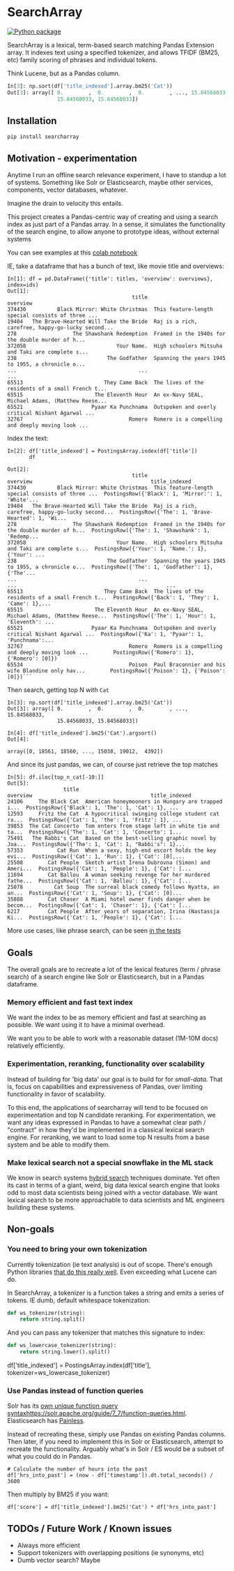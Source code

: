 # SearchArray 

[![Python package](https://github.com/softwaredoug/searcharray/actions/workflows/test.yml/badge.svg)](https://github.com/softwaredoug/searcharray/actions/workflows/test.yml)

SearchArray is a lexical, term-based search matching Pandas Extension array. It indexes text using a specified tokenizer, and allows TFIDF (BM25, etc) family scoring of phrases and individual tokens.

Think Lucene, but as a Pandas column.

```python
In[3]: np.sort(df['title_indexed'].array.bm25('Cat'))
Out[3]: array([ 0.        ,  0.        ,  0.        , ..., 15.84568033,
                15.84568033, 15.84568033])
```

## Installation

```
pip install searcharray
```

## Motivation - experimentation

Anytime I run an offline search relevance experiment, I have to standup a lot of systems. Something like Solr or Elasticsearch, maybe other services, components, vector databases, whatever.

Imagine the drain to velocity this entails.

This project creates a Pandas-centric way of creating and using a search index as just part of a Pandas array. In a sense, it simulates the functionality of the search engine, to allow anyone to prototype ideas, without external systems

You can see examples at this [colab notebook](https://colab.research.google.com/drive/1w_Ajn5rHzcISKhdCuPhhVFav3zrvKWn1?usp=sharing)

IE, take a dataframe that has a bunch of text, like movie title and overviews:

```
In[1]: df = pd.DataFrame({'title': titles, 'overview': overviews}, index=ids)
Out[1]:
                                        title                                           overview
374430          Black Mirror: White Christmas  This feature-length special consists of three ...
19404   The Brave-Hearted Will Take the Bride  Raj is a rich, carefree, happy-go-lucky second...
278                  The Shawshank Redemption  Framed in the 1940s for the double murder of h...
372058                             Your Name.  High schoolers Mitsuha and Taki are complete s...
238                             The Godfather  Spanning the years 1945 to 1955, a chronicle o...
...                                       ...                                                ...
65513                          They Came Back  The lives of the residents of a small French t...
65515                       The Eleventh Hour  An ex-Navy SEAL, Michael Adams, (Matthew Reese...
65521                      Pyaar Ka Punchnama  Outspoken and overly critical Nishant Agarwal ...
32767                                  Romero  Romero is a compelling and deeply moving look ...
```

Index the text:

```
In[2]: df['title_indexed'] = PostingsArray.index(df['title'])
       df

Out[2]:
                                        title                                           overview                                      title_indexed
374430          Black Mirror: White Christmas  This feature-length special consists of three ...  PostingsRow({'Black': 1, 'Mirror:': 1, 'White'...
19404   The Brave-Hearted Will Take the Bride  Raj is a rich, carefree, happy-go-lucky second...  PostingsRow({'The': 1, 'Brave-Hearted': 1, 'Wi...
278                  The Shawshank Redemption  Framed in the 1940s for the double murder of h...  PostingsRow({'The': 1, 'Shawshank': 1, 'Redemp...
372058                             Your Name.  High schoolers Mitsuha and Taki are complete s...  PostingsRow({'Your': 1, 'Name.': 1}, {'Your': ...
238                             The Godfather  Spanning the years 1945 to 1955, a chronicle o...  PostingsRow({'The': 1, 'Godfather': 1}, {'The'...
...                                       ...                                                ...                                                ...
65513                          They Came Back  The lives of the residents of a small French t...  PostingsRow({'Back': 1, 'They': 1, 'Came': 1},...
65515                       The Eleventh Hour  An ex-Navy SEAL, Michael Adams, (Matthew Reese...  PostingsRow({'The': 1, 'Hour': 1, 'Eleventh': ...
65521                      Pyaar Ka Punchnama  Outspoken and overly critical Nishant Agarwal ...  PostingsRow({'Ka': 1, 'Pyaar': 1, 'Punchnama':...
32767                                  Romero  Romero is a compelling and deeply moving look ...        PostingsRow({'Romero': 1}, {'Romero': [0]})
65534                                  Poison  Paul Braconnier and his wife Blandine only hav...        PostingsRow({'Poison': 1}, {'Poison': [0]})```
```

Then search, getting top N with `Cat`

```
In[3]: np.sort(df['title_indexed'].array.bm25('Cat'))
Out[3]: array([ 0.        ,  0.        ,  0.        , ..., 15.84568033,
                15.84568033, 15.84568033])

In[4]: df['title_indexed'].bm25('Cat').argsort()
Out[4]: 

array([0, 18561, 18560, ..., 15038, 19012,  4392])
```

And since its just pandas, we can, of course just retrieve the top matches

```
In[5]: df.iloc[top_n_cat[-10:]]
Out[5]:
                  title                                           overview                                      title_indexed
24106     The Black Cat  American honeymooners in Hungary are trapped i...  PostingsRow({'Black': 1, 'The': 1, 'Cat': 1}, ...
12593     Fritz the Cat  A hypocritical swinging college student cat ra...  PostingsRow({'Cat': 1, 'the': 1, 'Fritz': 1}, ...
39853  The Cat Concerto  Tom enters from stage left in white tie and ta...  PostingsRow({'The': 1, 'Cat': 1, 'Concerto': 1...
75491   The Rabbi's Cat  Based on the best-selling graphic novel by Joa...  PostingsRow({'The': 1, 'Cat': 1, "Rabbi's": 1}...
57353           Cat Run  When a sexy, high-end escort holds the key evi...  PostingsRow({'Cat': 1, 'Run': 1}, {'Cat': [0],...
25508        Cat People  Sketch artist Irena Dubrovna (Simon) and Ameri...  PostingsRow({'Cat': 1, 'People': 1}, {'Cat': [...
11694        Cat Ballou  A woman seeking revenge for her murdered fathe...  PostingsRow({'Cat': 1, 'Ballou': 1}, {'Cat': [...
25078          Cat Soup  The surreal black comedy follows Nyatta, an an...  PostingsRow({'Cat': 1, 'Soup': 1}, {'Cat': [0]...
35888        Cat Chaser  A Miami hotel owner finds danger when be becom...  PostingsRow({'Cat': 1, 'Chaser': 1}, {'Cat': [...
6217         Cat People  After years of separation, Irina (Nastassja Ki...  PostingsRow({'Cat': 1, 'People': 1}, {'Cat': [...
```

More use cases, like phrase search, can be seen [in the tests](https://github.com/softwaredoug/searcharray/blob/main/test/test_extension_array.py#L197)

## Goals 

The overall goals are to recreate a lot of the lexical features (term / phrase search) of a search engine like Solr or Elasticsearch, but in a Pandas dataframe. 

### Memory efficient and fast text index

We want the index to be as memory efficient and fast at searching as possible. We want using it to have a minimal overhead.

We want you to be able to work with a reasonable dataset (1M-10M docs) relatively efficiently.

### Experimentation, reranking, functionality over scalability

Instead of building for 'big data' our goal is to build for for *small-data*. That is, focus on capabilities and expressiveness of Pandas, over limiting functionality in favor of scalability.

To this end, the applications of searcharray will tend to be focused on experimentation and top N candidate reranking. For experimentation, we want any ideas expressed in Pandas to have a somewhat clear path / "contract" in how they'd be implemented in a classical lexical search engine. For reranking, we want to load some top N results from a base system and be able to modify them.

### Make lexical search not a special snowflake in the ML stack

We know in search systems [hybrid search](https://www.pinecone.io/learn/hybrid-search-intro/) techniques dominate. Yet often its cast in terms of a giant, weird, big data lexical search engine that looks odd to most data scientists being joined with a vector database. We want lexical search to be more approachable to data scientists and ML engineers building these systems.

## Non-goals

### You need to bring your own tokenization

Currently tokenization (ie text analysis) is out of scope. There's enough Python libraries [that do this really well](https://github.com/snowballstem). Even exceeding what Lucene can do.

In SearchArray, a tokenizer is a function takes a string and emits a series of tokens. IE dumb, default whitespace tokenization:

```python
def ws_tokenizer(string):
    return string.split()
```

And you can pass any tokenizer that matches this signature to index:


```python
def ws_lowercase_tokenizer(string):
    return string.lower().split()
``````

df['title_indexed'] = PostingsArray.index(df['title'], tokenizer=ws_lowercase_tokenizer)

### Use Pandas instead of function queries

Solr has its [own unique function query syntax]()https://solr.apache.org/guide/7_7/function-queries.html. Elasticsearch has [Painless](https://www.elastic.co/guide/en/elasticsearch/reference/current/modules-scripting-painless.html).

Instead of recreating these, simply use Pandas on existing Pandas columns. Then later, if you need to implement this in Solr or Elasticsearch, attempt to recreate the functionality. Arguably what's in Solr / ES would be a subset of what you could do in Pandas.

```
# Calculate the number of hours into the past
df['hrs_into_past'] = (now - df['timestamp']).dt.total_seconds() / 3600
```

Then multiply by BM25 if you want:

```
df['score'] = df['title_indexed'].bm25('Cat') * df['hrs_into_past']
```

## TODOs / Future Work / Known issues

* Always more efficient
* Support tokenizers with overlapping positions (ie synonyms, etc)
* Dumb vector search? Maybe
